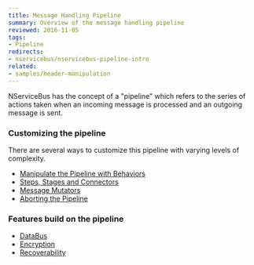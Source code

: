 ```yaml
---
title: Message Handling Pipeline
summary: Overview of the message handling pipeline
reviewed: 2016-11-05
tags:
- Pipeline
redirects:
- nservicebus/nservicebus-pipeline-intro
related:
- samples/header-manipulation
---
```


NServiceBus has the concept of a "pipeline" which refers to the series of actions taken when an incoming message is processed and an outgoing message is sent.

### Customizing the pipeline

There are several ways to customize this pipeline with varying levels of complexity.

 * [Manipulate the Pipeline with Behaviors](/nservicebus/pipeline/manipulate-with-behaviors.md)
 * [Steps, Stages and Connectors](/nservicebus/pipeline/steps-stages-connectors.md)
 * [Message Mutators](/nservicebus/pipeline/message-mutators.md)
 * [Aborting the Pipeline](/nservicebus/pipeline/aborting.md)

### Features build on the pipeline

 * [DataBus](/nservicebus/messaging/databus/)
 * [Encryption](/nservicebus/security/encryption.md)
 * [Recoverability](/nservicebus/recoverability/)
